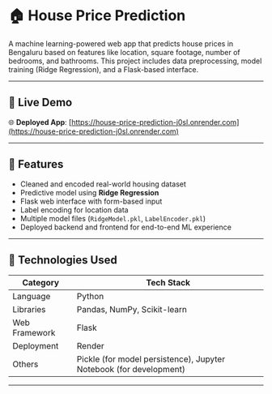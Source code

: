 # 🏠 House Price Prediction

A machine learning-powered web app that predicts house prices in Bengaluru based on features like location, square footage, number of bedrooms, and bathrooms. This project includes data preprocessing, model training (Ridge Regression), and a Flask-based interface.

---

## 🚀 Live Demo

🌐 **Deployed App**: [https://house-price-prediction-j0sl.onrender.com](https://house-price-prediction-j0sl.onrender.com)

---

## 🧠 Features

- Cleaned and encoded real-world housing dataset
- Predictive model using **Ridge Regression**
- Flask web interface with form-based input
- Label encoding for location data
- Multiple model files (`RidgeModel.pkl`, `LabelEncoder.pkl`)
- Deployed backend and frontend for end-to-end ML experience

---

## 🧰 Technologies Used

| Category        | Tech Stack                         |
|----------------|-------------------------------------|
| Language        | Python                             |
| Libraries       | Pandas, NumPy, Scikit-learn         |
| Web Framework   | Flask                              |
| Deployment      | Render                             |
| Others          | Pickle (for model persistence), Jupyter Notebook (for development)

---
